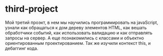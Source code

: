 # third-project
Мой третий проэкт, в нем мы научились программировать на javaScript, узнали как обращаться к дом дереву элементов HTML, как вешать обработчики событий, как использовать валидацию и как отправлять запросы на сервер. А еще познакомились с классами и объектно ориентированным проектированием. Так же изучили контекст this, и дебаггинг кода.
